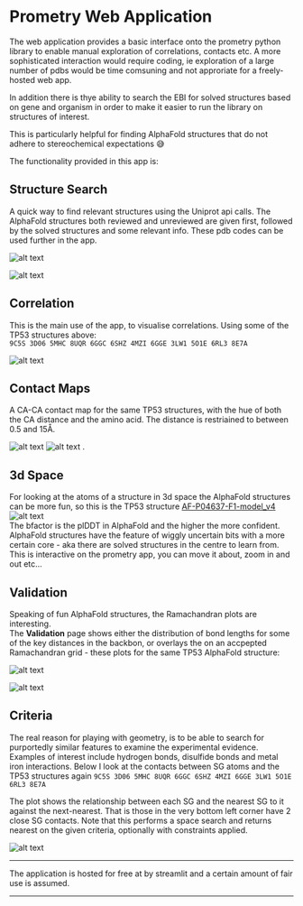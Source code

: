 # Prometry Web Application

The web application provides a basic interface onto the prometry python library to enable 
manual exploration of correlations, contacts etc.  A more sophisticated interaction would 
require coding, ie exploration of a large number of pdbs would be time comsuning and 
not approriate for a freely-hosted web app.

In addition there is thye ability to search the EBI for solved structures based on gene 
and organism in order to make it easier to run the library on structures of interest.

This is particularly helpful for finding AlphaFold structures that do not 
adhere to stereochemical expectations 😅


The functionality provided in this app is:

## Structure Search
A quick way to find relevant structures using the Uniprot api calls. The AlphaFold 
structures both reviewed and unreviewed are given first, followed by the solved structures and 
some relevant info. These pdb codes can be used further in the app.  

![alt text](ss_af.png)

![alt text](ss_solved.png)

## Correlation
This is the main use of the app, to visualise correlations. 
Using some of the TP53 structures above:  
`9C5S 3D06 5MHC 8UQR 6GGC 6SHZ 4MZI 6GGE 3LW1 5O1E 6RL3 8E7A`


![alt text](corr.png)

## Contact Maps
A CA-CA contact map for the same TP53 structures, with the hue of both the CA distance 
and the amino acid. The distance is restriained to between 0.5 and 15Å.  

![alt text](cont-ca.png)
![alt text](cont-aa.png)
.

## 3d Space
For looking at the atoms of a structure in 3d space the AlphaFold structures can be more 
fun, so this is the TP53 structure [AF-P04637-F1-model_v4](https://alphafold.ebi.ac.uk/entry/P04637)  
![alt text](3d-alpha.png)  
The bfactor is the plDDT in AlphaFold and the higher the more confident.  AlphaFold structures 
have the feature of wiggly uncertain bits with a more certain core - aka there are 
solved structures in the centre to learn from.  
This is interactive on the prometry app, you can move it about, zoom in and out etc...

## Validation
Speaking of fun AlphaFold structures, the Ramachandran plots are interesting.  
The **Validation** page shows either the distribution of bond lengths for some of the key
distances in the backbon, or overlays the on an accpepted Ramachandran grid - 
these plots for the same TP53 AlphaFold structure:  

![alt text](rama-alpha.png)  

![alt text](na-alpha.png)  

## Criteria
The real reason for playing with geometry, is to be able to search for purportedly similar 
features to examine the experimental evidence. Examples of interest include hydrogen bonds, 
disulfide bonds and metal iron interactions. Below I look at the contacts between SG atoms 
and the TP53 structures again `9C5S 3D06 5MHC 8UQR 6GGC 6SHZ 4MZI 6GGE 3LW1 5O1E 6RL3 8E7A`  

The plot shows the relationship between each SG and the nearest SG to it against the next-nearest. 
That is those in the very bottom left corner have 2 close SG contacts. 
Note that this performs a space search and returns nearest on the given criteria, 
optionally with constraints applied.  

![alt text](sg-crit.png)

---  

The application is hosted for free at by streamlit and a certain amount of fair use 
is assumed.

---  
